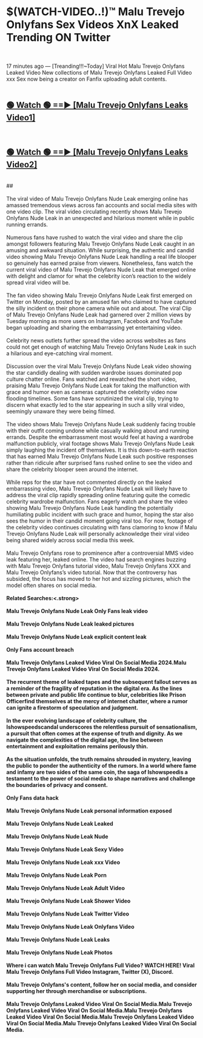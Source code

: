 # $(WATCH-VIDEO..!)™ Malu Trevejo Onlyfans Sex Videos XnX Leaked Trending ON Twitter<br>
<br>

17 minutes ago — [Treanding!!!~Today] Viral Hot Malu Trevejo Onlyfans Leaked Video New collections of Malu Trevejo Onlyfans Leaked Full Video xxx Sex now being a creator on Fanfix uploading adult contents.
<br>
 <br>

##  <a href="https://best2vid.blogspot.com?title=Malu_Trevejo_Onlyfans">🟢 Watch 🟢 ==► [Malu Trevejo Onlyfans Leaks Video1]</a><br>
  <br>

##  <a href="https://best2vid.blogspot.com?title=Malu_Trevejo_Onlyfans">🟢 Watch 🟢 ==► [Malu Trevejo Onlyfans Leaks Video2]</a><br>
  <br>
  ##
  <br>
  <br>
The viral video of Malu Trevejo Onlyfans Nude Leak emerging online has amassed tremendous views across fan accounts and social media sites with one video clip. The viral video circulating recently shows Malu Trevejo Onlyfans Nude Leak in an unexpected and hilarious moment while in public running errands.
<br><br>
Numerous fans have rushed to watch the viral video and share the clip amongst followers featuring Malu Trevejo Onlyfans Nude Leak caught in an amusing and awkward situation. While surprising, the authentic and candid video showing Malu Trevejo Onlyfans Nude Leak handling a real life blooper so genuinely has earned praise from viewers. Nonetheless, fans watch the current viral video of Malu Trevejo Onlyfans Nude Leak that emerged online with delight and clamor for what the celebrity icon’s reaction to the widely spread viral video will be.
<br><br>
The fan video showing Malu Trevejo Onlyfans Nude Leak first emerged on Twitter on Monday, posted by an amused fan who claimed to have captured the silly incident on their phone camera while out and about. The viral Clip of Malu Trevejo Onlyfans Nude Leak had garnered over 2 million views by Tuesday morning as more users on Instagram, Facebook and YouTube began uploading and sharing the embarrassing yet entertaining video.
<br><br>
Celebrity news outlets further spread the video across websites as fans could not get enough of watching Malu Trevejo Onlyfans Nude Leak in such a hilarious and eye-catching viral moment.
<br><br>
Discussion over the viral Malu Trevejo Onlyfans Nude Leak video showing the star candidly dealing with sudden wardrobe issues dominated pop culture chatter online. Fans watched and rewatched the short video, praising Malu Trevejo Onlyfans Nude Leak for taking the malfunction with grace and humor even as cameras captured the celebrity video now flooding timelines. Some fans have scrutinized the viral clip, trying to discern what exactly led to the star appearing in such a silly viral video, seemingly unaware they were being filmed.
<br><br>
The video shows Malu Trevejo Onlyfans Nude Leak suddenly facing trouble with their outfit coming undone while casually walking about and running errands. Despite the embarrassment most would feel at having a wardrobe malfunction publicly, viral footage shows Malu Trevejo Onlyfans Nude Leak simply laughing the incident off themselves. It is this down-to-earth reaction that has earned Malu Trevejo Onlyfans Nude Leak such positive responses rather than ridicule after surprised fans rushed online to see the video and share the celebrity blooper seen around the internet.
<br><br>
While reps for the star have not commented directly on the leaked embarrassing video, Malu Trevejo Onlyfans Nude Leak will likely have to address the viral clip rapidly spreading online featuring quite the comedic celebrity wardrobe malfunction. Fans eagerly watch and share the video showing Malu Trevejo Onlyfans Nude Leak handling the potentially humiliating public incident with such grace and humor, hoping the star also sees the humor in their candid moment going viral too. For now, footage of the celebrity video continues circulating with fans clamoring to know if Malu Trevejo Onlyfans Nude Leak will personally acknowledge their viral video being shared widely across social media this week.
<br><br>
Malu Trevejo Onlyfans rose to prominence after a controversial MMS video leak featuring her, leaked online. The video had search engines buzzing with Malu Trevejo Onlyfans tutorial video, Malu Trevejo Onlyfans XXX and Malu Trevejo Onlyfans’s video tutorial. Now that the controversy has subsided, the focus has moved to her hot and sizzling pictures, which the model often shares on social media.
<br><br>
<strong>Related Searches:<.strong>
<br><br>
Malu Trevejo Onlyfans Nude Leak Only Fans leak video
<br><br>
Malu Trevejo Onlyfans Nude Leak leaked pictures
<br><br>
Malu Trevejo Onlyfans Nude Leak explicit content leak
<br><br>
Only Fans account breach
<br><br>
Malu Trevejo Onlyfans Leaked Video Viral On Social Media 2024.Malu Trevejo Onlyfans Leaked Video Viral On Social Media 2024.
<br><br>
The recurrent theme of leaked tapes and the subsequent fallout serves as a reminder of the fragility of reputation in the digital era. As the lines between private and public life continue to blur, celebrities like Prison Officerfind themselves at the mercy of internet chatter, where a rumor can ignite a firestorm of speculation and judgment.
<br><br>
In the ever evolving landscape of celebrity culture, the Ishowspeedscandal underscores the relentless pursuit of sensationalism, a pursuit that often comes at the expense of truth and dignity. As we navigate the complexities of the digital age, the line between entertainment and exploitation remains perilously thin.
<br><br>
As the situation unfolds, the truth remains shrouded in mystery, leaving the public to ponder the authenticity of the rumors. In a world where fame and infamy are two sides of the same coin, the saga of Ishowspeedis a testament to the power of social media to shape narratives and challenge the boundaries of privacy and consent.
<br><br>
Only Fans data hack
<br><br>
Malu Trevejo Onlyfans Nude Leak personal information exposed
<br><br>
Malu Trevejo Onlyfans Nude Leak Leaked
<br><br>
Malu Trevejo Onlyfans Nude Leak Nude
<br><br>
Malu Trevejo Onlyfans Nude Leak Sexy Video
<br><br>
Malu Trevejo Onlyfans Nude Leak xxx Video
<br><br>
Malu Trevejo Onlyfans Nude Leak Porn
<br><br>
Malu Trevejo Onlyfans Nude Leak Adult Video
<br><br>
Malu Trevejo Onlyfans Nude Leak Shower Video
<br><br>
Malu Trevejo Onlyfans Nude Leak Twitter Video
<br><br>
Malu Trevejo Onlyfans Nude Leak Onlyfans Video
<br><br>
Malu Trevejo Onlyfans Nude Leak Leaks
<br><br>
Malu Trevejo Onlyfans Nude Leak Photos
<br><br>
Where i can watch Malu Trevejo Onlyfans Full Video? WATCH HERE! Viral Malu Trevejo Onlyfans Full Video Instagram, Twitter (X), Discord.
<br><br>
Malu Trevejo Onlyfans's content, follow her on social media, and consider supporting her through merchandise or subscriptions.
<br><br>
Malu Trevejo Onlyfans Leaked Video Viral On Social Media.Malu Trevejo Onlyfans Leaked Video Viral On Social Media.Malu Trevejo Onlyfans Leaked Video Viral On Social Media.Malu Trevejo Onlyfans Leaked Video Viral On Social Media.Malu Trevejo Onlyfans Leaked Video Viral On Social Media.